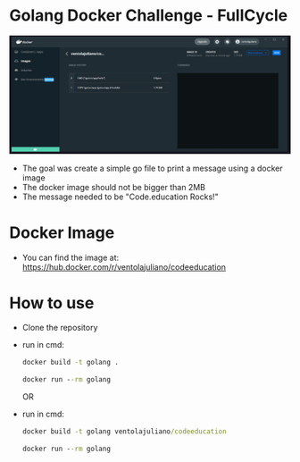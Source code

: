 # Golang Docker Challenge - FullCycle

  <img width="800" src= "./docker_image.JPG">

- The goal was create a simple go file to print a message using a docker image
- The docker image should not be bigger than 2MB
- The message needed to be "Code.education Rocks!"

# Docker Image

- You can find the image at:<br/>
  https://hub.docker.com/r/ventolajuliano/codeeducation

# How to use

- Clone the repository
- run in cmd:

  ```cmd
  docker build -t golang .
  ```

  ```cmd
  docker run --rm golang
  ```

  OR

- run in cmd:

  ```cmd
  docker build -t golang ventolajuliano/codeeducation
  ```

  ```cmd
  docker run --rm golang
  ```
